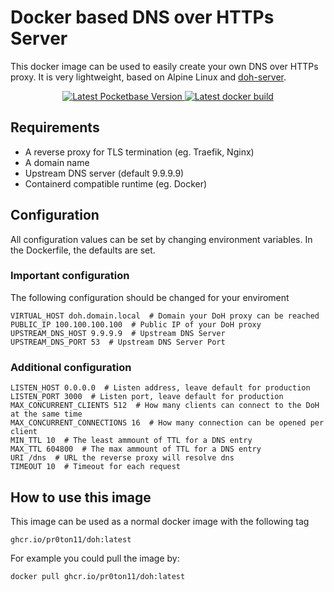# Docker based DNS over HTTPs Server

This docker image can be used to easily create your own DNS over HTTPs proxy. 
It is very lightweight, based on Alpine Linux and [doh-server](https://github.com/DNSCrypt/doh-server).

<p align="center">
   <a aria-label="Latest doh-server version" href="https://github.com/DNSCrypt/doh-server/releases" target="_blank">
    <img alt="Latest Pocketbase Version" src="https://img.shields.io/github/v/release/DNSCrypt/doh-server?color=success&display_name=tag&label=latest&logo=docker&logoColor=%23fff&sort=semver&style=flat-square">
  </a>
<a aria-label="Latest docker build" href="https://github.com/pr0ton11/doh/pkgs/container/doh" target="_blank">
    <img alt="Latest docker build" src="https://github.com/pr0ton11/doh/actions/workflows/build.yml/badge.svg">
  </a>
</p>

## Requirements

* A reverse proxy for TLS termination (eg. Traefik, Nginx)
* A domain name
* Upstream DNS server (default 9.9.9.9)
* Containerd compatible runtime (eg. Docker)

## Configuration

All configuration values can be set by changing environment variables. In the Dockerfile, the defaults are set.

### Important configuration
The following configuration should be changed for your enviroment

```
VIRTUAL_HOST doh.domain.local  # Domain your DoH proxy can be reached
PUBLIC_IP 100.100.100.100  # Public IP of your DoH proxy
UPSTREAM_DNS_HOST 9.9.9.9  # Upstream DNS Server
UPSTREAM_DNS_PORT 53  # Upstream DNS Server Port
```

### Additional configuration
```
LISTEN_HOST 0.0.0.0  # Listen address, leave default for production
LISTEN_PORT 3000  # Listen port, leave default for production
MAX_CONCURRENT_CLIENTS 512  # How many clients can connect to the DoH at the same time
MAX_CONCURRENT_CONNECTIONS 16  # How many connection can be opened per client
MIN_TTL 10  # The least ammount of TTL for a DNS entry
MAX_TTL 604800  # The max ammount of TTL for a DNS entry
URI /dns  # URL the reverse proxy will resolve dns
TIMEOUT 10  # Timeout for each request
```

## How to use this image

This image can be used as a normal docker image with the following tag

```
ghcr.io/pr0ton11/doh:latest
```

For example you could pull the image by:

```
docker pull ghcr.io/pr0ton11/doh:latest
```
